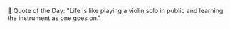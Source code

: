 <!-- start quote -->
💬 Quote of the Day: "Life is like playing a violin solo in public and learning the instrument as one goes on."
<!-- end quote -->